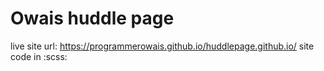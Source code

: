 # Owais huddle page 
live site url: https://programmerowais.github.io/huddlepage.github.io/
site code in :scss:
